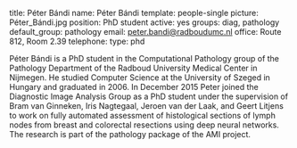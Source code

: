 title: Péter Bándi
name: Péter Bándi
template: people-single
picture: Péter_Bándi.jpg
position: PhD student
active: yes
groups: diag, pathology
default_group: pathology
email: peter.bandi@radboudumc.nl
office: Route 812, Room 2.39
telephone:
type: phd

Péter Bándi is a PhD student in the Computational Pathology group of the Pathology Department of the Radboud University Medical Center in Nijmegen. He studied Computer Science at the University of Szeged in Hungary and graduated in 2006. In December 2015 Peter joined the Diagnostic Image Analysis Group as a PhD student under the supervision of Bram van Ginneken, Iris Nagtegaal, Jeroen van der Laak, and Geert Litjens to work on fully automated assessment of histological sections of lymph nodes from breast and colorectal resections using deep neural networks. The research is part of the pathology package of the AMI project.
